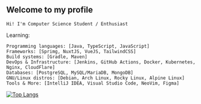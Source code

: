 <h2>Welcome to my profile</h2>

```Hi! I'm Computer Science Student / Enthusiast```

Learning: 
```
Programming languages: [Java, TypeScript, JavaScript]
Frameworks: [Sprimg, NuxtJS, VueJS, TailwindCSS]
Build systems: [Gradle, Maven]
DevOps & Infrastructure: [Jenkins, GitHub Actions, Docker, Kubernetes, Nginx, CloudFlare]
Databases: [PostgreSQL, MySQL/MariaDB, MongoDB]
GNU/Linux distros: [Debian, Arch Linux, Rocky Linux, Alpine Linux]
Tools & More: [IntelliJ IDEA, Visual Studio Code, NeoVim, Figma]
```

[![Top Langs](https://github-readme-stats.vercel.app/api/top-langs/?username=hermippus&layout=compact)](https://github.com/anuraghazra/github-readme-stats)
